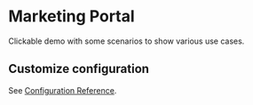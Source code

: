 # Marketing Portal

Clickable demo with some scenarios to show various use cases.

## Customize configuration

See [Configuration Reference](https://cli.vuejs.org/config/).
